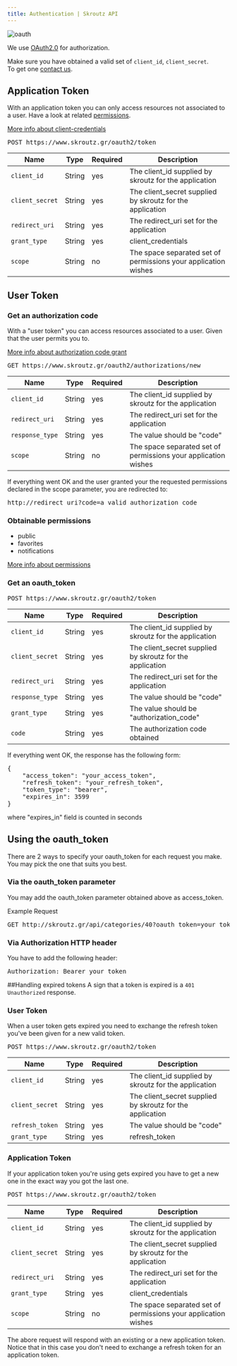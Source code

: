 ```yaml
---
title: Authentication | Skroutz API
---
```


<img src="<%= relative_path_to('/assets/images/oauth.png') %>" alt="oauth">

We use [OAuth2.0](http://oauth.net/2/) for authorization.

Make sure you have obtained a valid set of `client_id`, `client_secret`.  
To get one <a href="mailto:api@skroutz.gr">contact us</a>.

## Application Token
With an application token you can only access resources not associated
to a user. Have a look at related [permissions](<%= relative_path_to('/authentication/permissions') %>).

<a href="http://tools.ietf.org/html/rfc6749#section-4.4" class="emph-link" target="_blank">More info about client-credentials</a>

<pre class="terminal">
POST https://www.skroutz.gr/oauth2/token
</pre>

Name            | Type     | Required | Description
----------------| ---------|----------| -----------
`client_id`     | String | yes        | The client_id supplied by skroutz for the application
`client_secret` | String | yes        | The client_secret supplied by skroutz for the application
`redirect_uri`  | String | yes        | The redirect_uri set for the application
`grant_type`    | String | yes        | client_credentials
`scope`         | String | no         | The space separated set of permissions your application wishes

## User Token

### Get an authorization code
With a "user token" you can access resources associated to a user. Given that the user
permits you to.

<a href="http://tools.ietf.org/html/rfc6749#section-4.1" class="emph-link" target="_blank">More info about authorization code grant</a>

<pre class="terminal">
GET https://www.skroutz.gr/oauth2/authorizations/new
</pre>

Name            | Type     | Required | Description
----------------| ---------|-----------| -----------
`client_id`     | String | yes       | The client_id supplied by skroutz for the application
`redirect_uri`  | String | yes       | The redirect_uri set for the application
`response_type` | String | yes       | The value should be "code"
`scope`         | String | no        | The space separated set of permissions your application wishes

If everything went OK and the user granted your the requested permissions declared in
the scope parameter, you are redirected to:

<pre class="terminal">
http://redirect_uri?code=a_valid_authorization_code
</pre>

### Obtainable permissions
<ul class="permissions">
  <li>public</li>
  <li>favorites</li>
  <li>notifications</li>
</ul>

<a href="<%= relative_path_to('/authentication/permissions') %>" class="emph-link" target="_blank">More info about permissions</a>



### Get an oauth_token


<pre class="terminal">
POST https://www.skroutz.gr/oauth2/token
</pre>

Name            | Type     | Required | Description
----------------| ---------|----------| -----------
`client_id`     | String | yes      | The client_id supplied by skroutz for the application
`client_secret` | String | yes      | The client_secret supplied by skroutz for the application
`redirect_uri`  | String | yes      | The redirect_uri set for the application
`response_type` | String | yes      | The value should be "code"
`grant_type`    | String | yes      | The value should be "authorization_code"
`code`          | String | yes      | The authorization code obtained

If everything went OK, the response has the following form:

<pre class="terminal">
{
    "access_token": "your_access_token",
    "refresh_token": "your_refresh_token",
    "token_type": "bearer",
    "expires_in": 3599
}
</pre>

where "expires_in" field is counted in seconds

## Using the oauth_token
There are 2 ways to specify your oauth_token for each request you make.
You may pick the one that suits you best.

### Via the oauth_token parameter
You may add the oauth_token parameter obtained above as access_token.

Example Request

<pre class="terminal">
GET http://skroutz.gr/api/categories/40?oauth_token=your_token
</pre>

### Via Authorization HTTP header
You have to add the following header:

<pre class="terminal">
Authorization: Bearer your_token
</pre>


##Handling expired tokens
A sign that a token is expired is a `401 Unauthorized` response.

### User Token
When a user token gets expired you need to exchange the refresh token
you've been given for a new valid token.

<pre class="terminal">
POST https://www.skroutz.gr/oauth2/token
</pre>

Name            | Type     | Required | Description
----------------| ---------|----------| -----------
`client_id`     | String | yes      | The client_id supplied by skroutz for the application
`client_secret` | String | yes      | The client_secret supplied by skroutz for the application
`refresh_token` | String | yes      | The value should be "code"
`grant_type`    | String | yes      | refresh_token

### Application Token
If your application token you're using gets expired you have to get a
new one in the exact way you got the last one. 

<pre class="terminal">
POST https://www.skroutz.gr/oauth2/token
</pre>

Name            | Type     | Required | Description
----------------| ---------|----------| -----------
`client_id`     | String | yes      | The client_id supplied by skroutz for the application
`client_secret` | String | yes      | The client_secret supplied by skroutz for the application
`redirect_uri`  | String | yes      | The redirect_uri set for the application
`grant_type`    | String | yes      | client_credentials
`scope`         | String | no        | The space separated set of permissions your application wishes

The abore request will respond with an existing or a new application token. Notice that 
in this case you don't need to exchange a refresh token for an application token.
